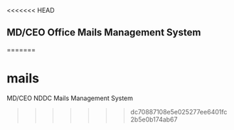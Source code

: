 <<<<<<< HEAD

## MD/CEO Office Mails Management System
=======
# mails
MD/CEO NDDC Mails Management System
>>>>>>> dc70887108e5e025277ee6401fc2b5e0b174ab67
